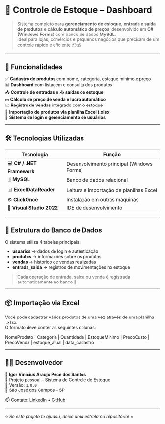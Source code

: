 # 🧾 Controle de Estoque – Dashboard

> Sistema completo para **gerenciamento de estoque**, **entrada e saída de produtos** e **cálculo automático de preços**, desenvolvido em **C# (Windows Forms)** com banco de dados **MySQL**.  
Ideal para lojas, comércios e pequenos negócios que precisam de um controle rápido e eficiente 📦💰

---

## 🚀 Funcionalidades

✅ **Cadastro de produtos** com nome, categoria, estoque mínimo e preço  
📊 **Dashboard** com listagem e consulta dos produtos  
📥 **Controle de entradas** e 📤 **saídas de estoque**  
💵 **Cálculo de preço de venda e lucro automático**  
📈 **Registro de vendas** integrado com o estoque  
📂 **Importação de produtos via planilha Excel (.xlsx)**  
👤 **Sistema de login e gerenciamento de usuários**

---

## 🛠️ Tecnologias Utilizadas

| Tecnologia | Função |
|-------------|---------|
| 💻 **C# / .NET Framework** | Desenvolvimento principal (Windows Forms) |
| 🗄️ **MySQL** | Banco de dados relacional |
| 📊 **ExcelDataReader** | Leitura e importação de planilhas Excel |
| ⚙️ **ClickOnce** | Instalação em outras máquinas |
| 🧱 **Visual Studio 2022** | IDE de desenvolvimento |

---

## 🧩 Estrutura do Banco de Dados

O sistema utiliza 4 tabelas principais:

- **usuarios** → dados de login e autenticação  
- **produtos** → informações sobre os produtos  
- **vendas** → histórico de vendas realizadas  
- **entrada_saida** → registros de movimentações no estoque  

> Cada operação de entrada, saída ou venda é registrada automaticamente no banco 🧮

---

## 📦 Importação via Excel

Você pode cadastrar vários produtos de uma vez através de uma planilha `.xlsx`.  
O formato deve conter as seguintes colunas:

NomeProduto | Categoria | Quantidade | EstoqueMinimo | PrecoCusto | PrecoVenda | estoque_atual | data_cadastro


---

## 👨‍💻 Desenvolvedor

**👋 Igor Vinicius Araujo Pece dos Santos**  
💼 Projeto pessoal – Sistema de Controle de Estoque  
📅 Versão: `1.0.0`  
📍 São José dos Campos – SP  

📫 Contato: [LinkedIn](www.linkedin.com/in/igor-vinicius-6bb571283) • [GitHub](https://github.com/IgorVinicin)  

---

⭐ *Se este projeto te ajudou, deixe uma estrela no repositório!* ⭐
